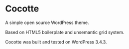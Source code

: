 Cocotte
=======

A simple open source WordPress theme.

Based on HTML5 boilerplate and unsemantic grid system.

Cocotte was built and tested on WordPress 3.4.3.

